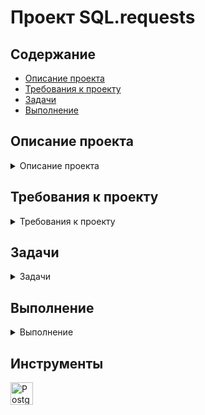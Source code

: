  # <a name="up" />Проект SQL.requests


## Содержание
- [Описание проекта](#описание-проекта)
- [Требования к проекту](#требования-к-проекту)
- [Задачи](#задачи)
- [Выполнение](#выполнение)

## Описание проекта

<details>
<summary> Описание проекта </summary>

  **Проект: задания**
В проекте требуется проанализировать данные о фондах и инвестициях и написать запросы к базе. 

***

</details>

## Требования к проекту
<details>
<summary> Требования к проекту </summary> 

<img width="728" alt="Снимок экрана 2025-01-22 в 21 38 11" src="https://github.com/user-attachments/assets/e8e7c823-2474-4a63-ab19-58bd8bdef506" />

**acquisition**

Содержит информацию о покупках одних компаний другими.

Таблица включает такие поля:

первичный ключ id — идентификатор или уникальный номер покупки;

внешний ключ acquiring_company_id — ссылается на таблицу company — идентификатор компании-покупателя, то есть той, что покупает другую компанию;

внешний ключ acquired_company_id — ссылается на таблицу company — идентификатор компании, которую покупают;

term_code — способ оплаты сделки:

cash — наличными;

stock — акциями компании;

cash_and_stock — смешанный тип оплаты: наличные и акции.

price_amount — сумма покупки в долларах;

acquired_at — дата совершения сделки;

created_at — дата и время создания записи в таблице;

updated_at — дата и время обновления записи в таблице.

**company**

Содержит информацию о компаниях-стартапах.

первичный ключ id — идентификатор, или уникальный номер компании;

name — название компании;

category_code — категория деятельности компании, например:

news — специализируется на работе с новостями;

social — специализируется на социальной работе.

status — статус компании:

acquired — приобретена;

operating — действует;

ipo — вышла на IPO;

closed — перестала существовать.

founded_at — дата основания компании;

closed_at — дата закрытия компании, которую указывают в том случае, если компании больше не существует;

domain — домен сайта компании;

network_username — профиль фонда в корпоративной сети биржи;

country_code — код страны, например, USA для США, GBR для Великобритании;

investment_rounds — число раундов, в которых компания участвовала как инвестор;

funding_rounds — число раундов, в которых компания привлекала инвестиции;

funding_total — сумма привлечённых инвестиций в долларах;

milestones — количество важных этапов в истории компании;

created_at — дата и время создания записи в таблице;

updated_at — дата и время обновления записи в таблице.

**education**

Хранит информацию об уровне образования сотрудников компаний.

первичный ключ id — уникальный номер записи с информацией об образовании;

внешний ключ person_id — ссылается на таблицу people — идентификатор человека, информация о котором представлена в записи;

degree_type — учебная степень, например:

BA — Bachelor of Arts — бакалавр гуманитарных наук;

MS — Master of Science — магистр естественных наук.

instituition — учебное заведение, название университета;

graduated_at — дата завершения обучения, выпуска;

created_at — дата и время создания записи в таблице;

updated_at — дата и время обновления записи в таблице.

**fund**

Хранит информацию о венчурных фондах.

первичный ключ id — уникальный номер венчурного фонда;

name — название венчурного фонда;

founded_at — дата основания фонда;

domain — домен сайта фонда;

network_username — профиль фонда в корпоративной сети биржи;

country_code — код страны фонда;

investment_rounds — число инвестиционных раундов, в которых фонд принимал участие;

invested_companies — число компаний, в которые инвестировал фонд;

milestones — количество важных этапов в истории фонда;

created_at — дата и время создания записи в таблице;

updated_at — дата и время обновления записи в таблице.

**funding_round**

Содержит информацию о раундах инвестиций. 

первичный ключ id — уникальный номер инвестиционного раунда;

внешний ключ company_id — ссылается на таблицу company — уникальный номер компании, участвовавшей в инвестиционном раунде;

funded_at — дата проведения раунда;

funding_round_type — тип инвестиционного раунда, например:

venture — венчурный раунд;

angel — ангельский раунд;

series_a — раунд А.

raised_amount — сумма инвестиций, которую привлекла компания в этом раунде в долларах;

pre_money_valuation — предварительная, проведённая до инвестиций оценка стоимости компании в долларах;

participants — количество участников инвестиционного раунда;

is_first_round — является ли этот раунд первым для компании;

is_last_round — является ли этот раунд последним для компании;

created_at — дата и время создания записи в таблице;

updated_at — дата и время обновления записи в таблице.

**investment**

Содержит информацию об инвестициях венчурных фондов в компании-стартапы.

первичный ключ id — уникальный номер инвестиции;

внешний ключ funding_round_id — ссылается на таблицу funding_round — уникальный номер раунда инвестиции;

внешний ключ company_id — ссылается на таблицу company — уникальный номер компании-стартапа, в которую инвестируют;

внешний ключ fund_id — ссылается на таблицу fund — уникальный номер фонда, инвестирующего в компанию-стартап;

created_at — дата и время создания записи в таблице;

updated_at — дата и время обновления записи в таблице.

**people**

Содержит информацию о сотрудниках компаний-стартапов.

первичный ключ id — уникальный номер сотрудника;

first_name — имя сотрудника;

last_name — фамилия сотрудника;

внешний ключ company_id — ссылается на таблицу company — уникальный номер компании-стартапа;

network_username — профиль фонда в корпоративной сети биржи;

created_at — дата и время создания записи в таблице;

updated_at — дата и время обновления записи в таблице.

***

</details>


## Задачи

<details>
<summary> Задачи </summary

1. Посчитай, сколько компаний закрылось.
2. Отобрази количество привлечённых средств для новостных компаний США. Используй данные из таблицы company. Отсортируй таблицу по убыванию значений в поле funding_total.
3. Отобрази имя, фамилию и названия профиля в поле network_username, которые начинаются на 'Silver'.
4. Выведи на экран всю информацию о людях, у которых названия профиля фондов в поле network_username содержат подстроку 'money', а фамилия начинается на 'K'.
5. Для каждой страны отобрази общую сумму привлечённых инвестиций, которые получили компании, зарегистрированные в этой стране. Страну, в которой зарегистрирована компания, можно определить по коду страны. Отсортируй данные по убыванию суммы.
6. Отобрази имя и фамилию всех сотрудников стартапов. Добавь поле с названием учебного заведения, которое окончил сотрудник, если эта информация известна.
7. Найди общую сумму сделок по покупке одних компаний другими в долларах. Отбери сделки, которые осуществлялись только за наличные с 2011 по 2013 год включительно.
8. Выясни, в каких странах находятся фонды, которые чаще всего инвестируют в стартапы. 
Для каждой страны посчитай минимальное, максимальное и среднее число компаний, в которые инвестировали фонды этой страны, основанные с 2010 по 2012 год включительно. Исключи страны с фондами, у которых минимальное число компаний, получивших инвестиции, равно нулю. 
Выгрузи десять самых активных стран-инвесторов: отсортируй таблицу по среднему количеству компаний от большего к меньшему. Затем добавь сортировку по коду страны в лексикографическом порядке.

***

</details>

## Выполнение

<details>
<summary> Выполнение </summary

1.<img width="307" alt="Снимок экрана 2025-01-23 в 16 10 10" src="https://github.com/user-attachments/assets/3e8d1ce1-722d-465e-a79b-581f29c14597" />

2.<img width="575" alt="Снимок экрана 2025-01-23 в 16 10 17" src="https://github.com/user-attachments/assets/123d9f06-76a5-4cfe-b921-4ad2b949075d" />

3.<img width="330" alt="Снимок экрана 2025-01-23 в 16 10 28" src="https://github.com/user-attachments/assets/6c6e586f-f65e-4e88-a8be-710513065f65" />

4.<img width="682" alt="Снимок экрана 2025-01-23 в 16 10 36" src="https://github.com/user-attachments/assets/b734d621-8708-490d-8509-990f6a7e56c7" />

5.<img width="682" alt="Снимок экрана 2025-01-23 в 16 12 15" src="https://github.com/user-attachments/assets/7ac6a5fb-892b-430c-994f-070f19c3a132" />

6.<img width="383" alt="Снимок экрана 2025-01-23 в 16 12 23" src="https://github.com/user-attachments/assets/b4de57f8-f629-46ec-a040-4fa5fe2ee28b" />

7.<img width="465" alt="Снимок экрана 2025-01-23 в 16 12 30" src="https://github.com/user-attachments/assets/9e64ce5b-d9bc-4e53-856d-a394476b80ab" />

8.<img width="433" alt="Снимок экрана 2025-01-23 в 16 12 37" src="https://github.com/user-attachments/assets/7710c2ed-3e09-4fd0-8fca-98b3bad96695" />

***

</details>

## Инструменты
<p align="left"> 
<a href="https://www.postgresql.org/" target="_blank" rel="noreferrer"><img src="https://raw.githubusercontent.com/danielcranney/readme-generator/main/public/icons/skills/postgresql-colored.svg" width="36" height="36" alt="PostgreSQL" /></a>
</p> 
